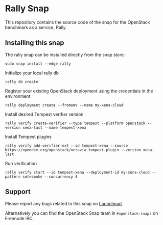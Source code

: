 # Rally Snap

This repository contains the source code of the snap for the OpenStack benchmark
as a service, Rally.

## Installing this snap

The rally snap can be installed directly from the snap store:

    sudo snap install --edge rally

Initialize your local rally db

    rally db create

Register your existing OpenStack deployment using the credentials in the environment

    rally deployment create --fromenv --name my-xena-cloud

Install desired Tempest verifier version

    rally verify create-verifier --type tempest --platform openstack --version xena-last --name tempest-xena

Install Tempest plugins

    rally verify add-verifier-ext --id tempest-xena --source https://opendev.org/openstack/octavia-tempest-plugin --version xena-last

Run verification

    rally verify start --id tempest-xena --deployment-id my-xena-cloud --pattern set=smoke --concurrency 4

## Support

Please report any bugs related to this snap on
[Launchpad](https://bugs.launchpad.net/snap-rally/+filebug).

Alternatively you can find the OpenStack Snap team in `#openstack-snaps`
on Freenode IRC.
